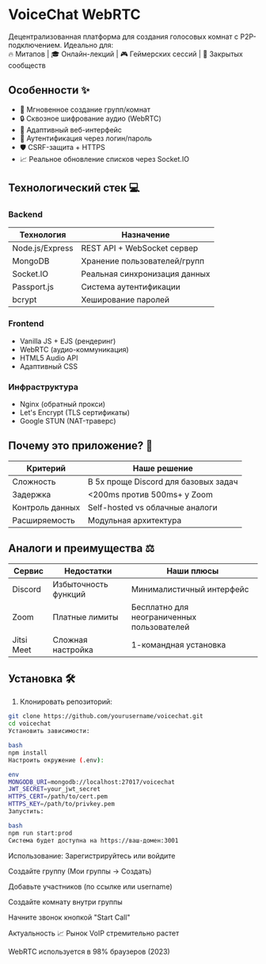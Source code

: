 # VoiceChat WebRTC

Децентрализованная платформа для создания голосовых комнат с P2P-подключением. Идеально для:  
🔥 Митапов | 🎓 Онлайн-лекций | 🎮 Геймерских сессий | 👥 Закрытых сообществ

## Особенности ✨
- 🚀 Мгновенное создание групп/комнат
- 🔒 Сквозное шифрование аудио (WebRTC)
- 📱 Адаптивный веб-интерфейс
- 🔑 Аутентификация через логин/пароль
- 🛡 CSRF-защита + HTTPS
- 📈 Реальное обновление списков через Socket.IO

## Технологический стек 💻
### Backend
| Технология       | Назначение                          |
|------------------|-------------------------------------|
| Node.js/Express  | REST API + WebSocket сервер         |
| MongoDB          | Хранение пользователей/групп        |
| Socket.IO        | Реальная синхронизация данных       |
| Passport.js      | Система аутентификации              |
| bcrypt           | Хеширование паролей                 |

### Frontend
- Vanilla JS + EJS (рендеринг)
- WebRTC (аудио-коммуникация)
- HTML5 Audio API
- Адаптивный CSS

### Инфраструктура
- Nginx (обратный прокси)
- Let's Encrypt (TLS сертификаты)
- Google STUN (NAT-траверс)

## Почему это приложение? 🤔
| Критерий         | Наше решение                        |
|------------------|-------------------------------------|
| Сложность        | В 5x проще Discord для базовых задач|
| Задержка         | <200ms против 500ms+ у Zoom         |
| Контроль данных  | Self-hosted vs облачные аналоги     |
| Расширяемость   | Модульная архитектура               |

## Аналоги и преимущества ⚖️
| Сервис           | Недостатки                          | Наши плюсы                  |
|------------------|-------------------------------------|-----------------------------|
| Discord          | Избыточность функций                | Минималистичный интерфейс  |
| Zoom             | Платные лимиты                      | Бесплатно для неограниченных пользователей |
| Jitsi Meet       | Сложная настройка                   | 1-командная установка       |

## Установка 🛠️
1. Клонировать репозиторий:
```bash
git clone https://github.com/yourusername/voicechat.git
cd voicechat
Установить зависимости:

bash
npm install
Настроить окружение (.env):

env
MONGODB_URI=mongodb://localhost:27017/voicechat
JWT_SECRET=your_jwt_secret
HTTPS_CERT=/path/to/cert.pem
HTTPS_KEY=/path/to/privkey.pem
Запустить:

bash
npm run start:prod
Система будет доступна на https://ваш-домен:3001
```
Использование:
Зарегистрируйтесь или войдите

Создайте группу (Мои группы → Создать)

Добавьте участников (по ссылке или username)

Создайте комнату внутри группы

Начните звонок кнопкой "Start Call"

Актуальность 📈
Рынок VoIP стремительно растет

WebRTC используется в 98% браузеров (2023)
